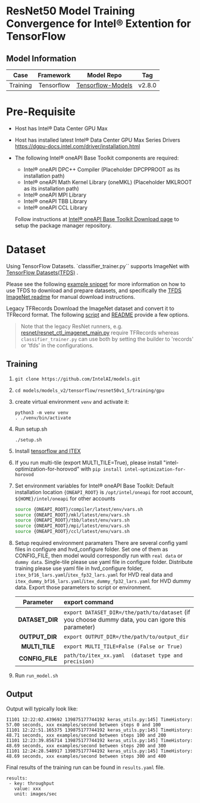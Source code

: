 # ResNet50 Model Training Convergence for Intel® Extention for TensorFlow

## Model Information
| **Case** |**Framework** | **Model Repo** | **Tag** 
| :---: | :---: | :---: | :---: |
| Training | Tensorflow | [Tensorflow-Models](https://github.com/tensorflow/models) | v2.8.0 |

# Pre-Requisite
* Host has Intel® Data Center GPU Max
* Host has installed latest Intel® Data Center GPU Max Series Drivers https://dgpu-docs.intel.com/driver/installation.html
* The following Intel® oneAPI Base Toolkit components are required:
  - Intel® oneAPI DPC++ Compiler (Placeholder DPCPPROOT as its installation path)
  - Intel® oneAPI Math Kernel Library (oneMKL) (Placeholder MKLROOT as its installation path)
  - Intel® oneAPI MPI Library
  - Intel® oneAPI TBB Library
  - Intel® oneAPI CCL Library

  Follow instructions at [Intel® oneAPI Base Toolkit Download page](https://www.intel.com/content/www/us/en/developer/tools/oneapi/base-toolkit-download.html?operatingsystem=linux) to setup the package manager repository.

# Dataset 
Using TensorFlow Datasets.
`classifier_trainer.py`` supports ImageNet with [TensorFlow Datasets(TFDS)](https://www.tensorflow.org/datasets/overview) .

Please see the following [example snippet](https://github.com/tensorflow/datasets/blob/master/tensorflow_datasets/scripts/download_and_prepare.py) for more information on how to use TFDS to download and prepare datasets, and specifically the [TFDS ImageNet readme](https://github.com/tensorflow/datasets/blob/master/docs/catalog/imagenet2012.md) for manual download instructions.

Legacy TFRecords
Download the ImageNet dataset and convert it to TFRecord format. The following [script](https://github.com/tensorflow/tpu/blob/master/tools/datasets/imagenet_to_gcs.py) and [README](https://github.com/tensorflow/tpu/tree/master/tools/datasets#imagenet_to_gcspy) provide a few options.

> Note that the legacy ResNet runners, e.g. [resnet/resnet_ctl_imagenet_main.py](https://github.com/tensorflow/models/blob/v2.8.0/official/vision/image_classification/resnet/resnet_ctl_imagenet_main.py) require TFRecords whereas `classifier_trainer.py` can use both by setting the builder to 'records' or 'tfds' in the configurations.

## Training
1. `git clone https://github.com/IntelAI/models.git`
2. `cd models/models_v2/tensorflow/resnet50v1_5/training/gpu`
3. create virtual environment `venv` and activate it:
    ```
    python3 -m venv venv
    . ./venv/bin/activate
    ```
4. Run setup.sh
    ```
    ./setup.sh
    ```
5. Install [tensorflow and ITEX](https://pypi.org/project/intel-extension-for-tensorflow/)
6. If you run multi-tile (export MULTI_TILE=True), please install "intel-optimization-for-horovod" with `pip install intel-optimization-for-horovod`
7. Set environment variables for Intel® oneAPI Base Toolkit: 
    Default installation location `{ONEAPI_ROOT}` is `/opt/intel/oneapi` for root account, `${HOME}/intel/oneapi` for other accounts
    ```bash
    source {ONEAPI_ROOT}/compiler/latest/env/vars.sh
    source {ONEAPI_ROOT}/mkl/latest/env/vars.sh
    source {ONEAPI_ROOT}/tbb/latest/env/vars.sh
    source {ONEAPI_ROOT}/mpi/latest/env/vars.sh
    source {ONEAPI_ROOT}/ccl/latest/env/vars.sh
8. Setup required environment paramaters
  There are several config yaml files in configure and hvd_configure folder. Set one of them as CONFIG_FILE, then model would correspondly run with `real data` or `dummy data`. Single-tile please use yaml file in configure folder. Distribute training please use yaml file in hvd_configure folder, `itex_bf16_lars.yaml`/`itex_fp32_lars.yaml` for HVD real data and `itex_dummy_bf16_lars.yaml`/`itex_dummy_fp32_lars.yaml` for HVD dummy data.
Export those parameters to script or environment.

    |   **Parameter**    | **export command**                                    |
    | :---: | :--- |
    |  **DATASET_DIR**   | `export DATASET_DIR=/the/path/to/dataset`    (if you choose dummy data, you can igore this parameter)          |
    |   **OUTPUT_DIR**   | `export OUTPUT_DIR=/the/path/to/output_dir`           |
    |   **MULTI_TILE**   | `export MULTI_TILE=False (False or True)`           |
    |   **CONFIG_FILE**   | `path/to/itex_xx.yaml  (dataset type and precision) ` |
6. Run `run_model.sh`

## Output

Output will typically look like:
```
I1101 12:22:02.439692 139875177744192 keras_utils.py:145] TimeHistory: 57.00 seconds, xxx examples/second between steps 0 and 100
I1101 12:22:51.165375 139875177744192 keras_utils.py:145] TimeHistory: 48.71 seconds, xxx examples/second between steps 100 and 200
I1101 12:23:39.856714 139875177744192 keras_utils.py:145] TimeHistory: 48.69 seconds, xxx examples/second between steps 200 and 300
I1101 12:24:28.548917 139875177744192 keras_utils.py:145] TimeHistory: 48.69 seconds, xxx examples/second between steps 300 and 400

```

Final results of the training run can be found in `results.yaml` file.
```
results:
 - key: throughput
   value: xxx
   unit: images/sec
```
